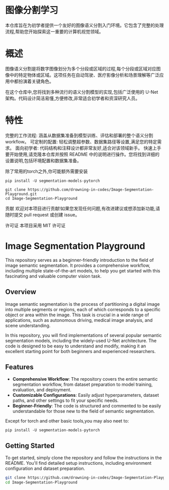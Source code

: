 # 图像分割学习
本仓库旨在为初学者提供一个友好的图像语义分割入门环境。它包含了完整的处理流程,帮助您开始探索这一重要的计算机视觉领域。

# 概述
图像语义分割是将数字图像划分为多个分段或区域的过程,每个分段或区域对应图像中的特定物体或区域。这项任务在自动驾驶、医疗影像分析和场景理解等广泛应用中都扮演着关键角色。

在这个仓库中,您将找到多种流行的语义分割模型的实现,包括广泛使用的 U-Net 架构。代码设计简洁易懂,方便修改,非常适合初学者和资深研究人员。

# 特性
完整的工作流程: 涵盖从数据集准备到模型训练、评估和部署的整个语义分割workflow。
可定制的配置: 轻松调整超参数、数据集路径等设置,满足您的特定需求。
面向初学者: 代码结构和注释设计都非常友好,适合对该领域新手。
快速上手
要开始使用,请克隆本仓库并按照 README 中的说明进行操作。您将找到详细的设置说明,包括环境配置和数据集准备。

除了常用的torch之外,你可能额外需要安装
```
pip install -U segmentation-models-pytorch
```

```
git clone https://github.com/drowning-in-codes/Image-Segmentation-Playground.git
cd Image-Segmentation-Playground
```

贡献
欢迎对本项目进行贡献!如果您发现任何问题,有改进建议或想添加新功能,请随时提交 pull request 或创建 issue。

许可证
本项目采用 MIT 许可证


# Image  Segmentation Playground

This repository serves as a beginner-friendly introduction to the field of image semantic segmentation. It provides a comprehensive workflow, including multiple state-of-the-art models, to help you get started with this fascinating and valuable computer vision task.

## Overview

Image semantic segmentation is the process of partitioning a digital image into multiple segments or regions, each of which corresponds to a specific object or area within the image. This task is crucial in a wide range of applications, such as autonomous driving, medical image analysis, and scene understanding.

In this repository, you will find implementations of several popular semantic segmentation models, including the widely-used U-Net architecture. The code is designed to be easy to understand and modify, making it an excellent starting point for both beginners and experienced researchers.

## Features

- **Comprehensive Workflow**: The repository covers the entire semantic segmentation workflow, from dataset preparation to model training, evaluation, and deployment.
- **Customizable Configurations**: Easily adjust hyperparameters, dataset paths, and other settings to fit your specific needs.
- **Beginner-Friendly**: The code is structured and commented to be easily understandable for those new to the field of semantic segmentation.

Except for torch and other basic tools,you may also neet to:
```
pip install -U segmentation-models-pytorch
```

## Getting Started

To get started, simply clone the repository and follow the instructions in the README. You'll find detailed setup instructions, including environment configuration and dataset preparation.

```bash
git clone https://github.com/drowning-in-codes/Image-Segmentation-Playground.git
cd Image-Segmentation-Playground
